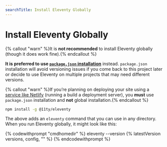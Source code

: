 ```yaml
---
searchTitle: Install Eleventy Globally
---
```

# Install Eleventy Globally

{% callout "warn" %}It is <strong>not recommended</strong> to install Eleventy globally (though it does work fine).{% endcallout %}

<strong>It is preferred to use <a href="/docs/get-started/#step-2-install-eleventy"><code>package.json</code> installation</a></strong> instead. <code>package.json</code> installation will avoid versioning issues if you come back to this project later or decide to use Eleventy on multiple projects that may need different versions.

{% callout "warn" %}If you’re planning on deploying your site using a <a href="/docs/deployment/">service like Netlify</a> (running a build a deployment server), you <strong>must</strong> use <code>package.json</code> installation and <strong>not</strong> global installation.{% endcallout %}

```bash
npm install -g @11ty/eleventy
```

The above adds an `eleventy` command that you can use in any directory. When you run Eleventy globally, it might look like this:

{% codewithprompt "cmdhomedir" %}
eleventy --version
{% latestVersion versions, config, "" %}
{% endcodewithprompt %}
